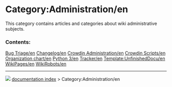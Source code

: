 # Category:Administration/en
This category contains articles and categories about wiki administrative subjects.

### Contents:

    
  [Bug Triage/en](Bug_Triage/en.md)             [Changelog/en](Changelog/en.md)                               [Crowdin Administration/en](Crowdin_Administration/en.md)
  [Crowdin Scripts/en](Crowdin_Scripts/en.md)   [Organization chart/en](Organization_chart/en.md)             [Python 3/en](Python_3/en.md)
  [Tracker/en](Tracker/en.md)                   [Template:UnfinishedDocu/en](Template:UnfinishedDocu/en.md)   [WikiPages/en](WikiPages/en.md)
  [WikiRobots/en](WikiRobots/en.md)



---
![](images/Right_arrow.png) [documentation index](../README.md) > Category:Administration/en
